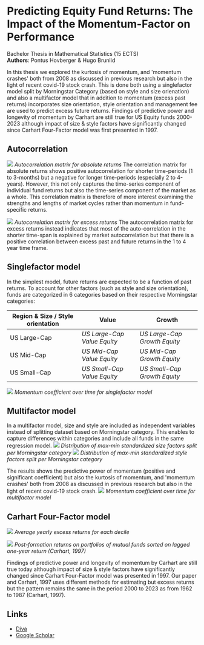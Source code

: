 # Predicting Equity Fund Returns: The Impact of the Momentum-Factor on Performance
Bachelor Thesis in Mathematical Statistics (15 ECTS) <br />
**Authors**: Pontus Hovberger & Hugo Brunlid <br />

In this thesis we explored the kurtosis of momentum, and 'momentum crashes' both from 2008 as discussed in previous research but also in the light of recent covid-19 stock crash. This is done both using a singlefactor model split by Morningstar Category (based on style and size orienation) and also a multifactor model that in addition to momentum (excess past returns) incorporates size orientation, style orientation and management fee are used to predict excess future returns. Findings of predictive power and longevity of momentum by Carhart are still true for US Equity funds 2000-2023 although impact of size & style factors have significantly changed since Carhart Four-Factor model was first presented in 1997. 

## Autocorrelation
![](https://github.com/PontusHovb/Bachelor-Thesis/blob/main/Figures/Autocorrelation%20matrix%20return.png)
*Autocorrelation matrix for absolute returns*
The correlation matrix for absolute returns shows positive autocorrelation for shorter time-periods (1
to 3-months) but a negative for longer time-periods (especially 2 to 4-years). However, this not only captures the time-series component of individual fund returns but also the time-series component of the market as a whole. This correlation matrix is therefore of more interest examining the strengths and lengths of market cycles rather
than momentum in fund-specific returns.

![](https://github.com/PontusHovb/Bachelor-Thesis/blob/main/Figures/Autocorrelation%20matrix%20excess%20return.png)
*Autocorrelation matrix for excess returns*
The autocorrelation matrix for excess returns instead indicates that most of the auto-correlation in the shorter time-span is explained by market autocorrelation but that there is a positive correlation between excess past and future returns in the 1 to 4 year time frame.

## Singlefactor model
In the simplest model, future returns are expected to be a function of past returns. To account for other factors (such as style and size orientation), funds are categorized in 6 categories based on their respective Morningstar categories:

| **Region & Size / Style orientation** | Value                       | Growth                       |
|---------------------------------------|-----------------------------|------------------------------|
| US Large-Cap                          | _US Large-Cap Value Equity_ | _US Large-Cap Growth Equity_ |
| US Mid-Cap                            | _US Mid-Cap Value Equity_   | _US Mid-Cap Growth Equity_   |
| US Small-Cap                          | _US Small-Cap Value Equity_ | _US Small-Cap Growth Equity_ |

![](https://github.com/PontusHovb/Bachelor-Thesis/blob/main/Figures/Singlefactor%20model.png)
*Momentum coefficient over time for singlefactor model*

## Multifactor model
In a multifactor model, size and style are included as independent variables instead of splitting dataset based on Morningstar category. This enables to capture differences within categories and include all funds in the same regression model.
![](https://github.com/PontusHovb/Bachelor-Thesis/blob/main/Figures/Size%20distribution.png)
*Distribution of max-min standardized size factors split per Morningstar category*
![](https://github.com/PontusHovb/Bachelor-Thesis/blob/main/Figures/Style%20distribution.png)
*Distribution of max-min standardized style factors split per Morningstar category*

The results shows the predictive power of momentum (positive and significant coefficient) but also the kurtosis of momentum, and 'momentum crashes' both from 2008 as discussed in previous research but also in the light of recent covid-19 stock crash.
![](https://github.com/PontusHovb/Bachelor-Thesis/blob/main/Figures/Multifactor%20model.png)
*Momentum coefficient over time for multifactor model*

## Carhart Four-Factor model
![](https://github.com/PontusHovb/Bachelor-Thesis/blob/main/Figures/Average%20Excess%20Return%20for%20each%20Decile.png)
*Average yearly excess returns for each decile*

![](https://github.com/PontusHovb/Bachelor-Thesis/blob/main/Figures/Carhart%20Four-Factor%20model.png)
*Post-formation returns on portfolios of mutual funds sorted on lagged one-year return (Carhart, 1997)*

Findings of predictive power and longevity of momentum by Carhart are still true today although impact of size & style factors have significantly changed since Carhart Four-Factor model was presented in 1997. Our paper and Carhart, 1997 uses different methods for estimating but excess returns but the pattern remains the same in the period 2000 to 2023 as from 1962 to 1987 (Carhart, 1997).

## Links
- [Diva](https://urn.kb.se/resolve?urn=urn%3Anbn%3Ase%3Akth%3Adiva-342321)
- [Google Scholar](https://scholar.google.com/scholar?q=Predicting%20Equity%20Fund%20Returns%3A%20The%20Impact%20of%20the%20Momentum-Factor%20on%20Performance)
